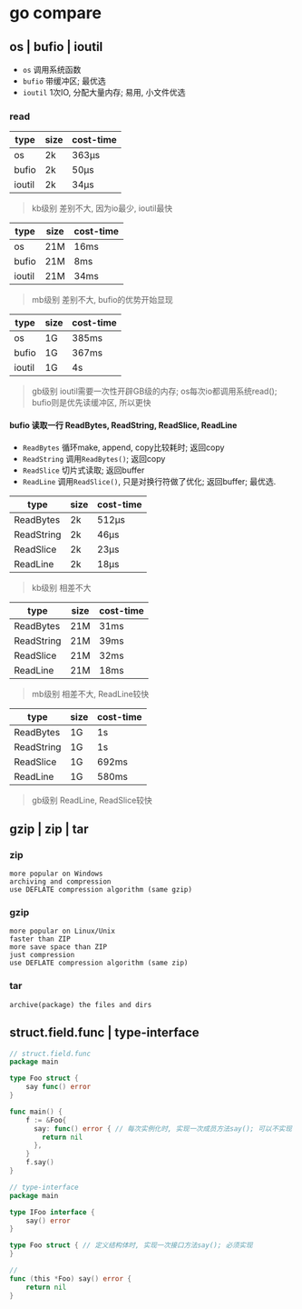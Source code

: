 # go compare

## os | bufio | ioutil

- `os` 调用系统函数
- `bufio` 带缓冲区; 最优选
- `ioutil` 1次IO, 分配大量内存; 易用, 小文件优选

### read

| type   | size | cost-time |
| ------ | ---- | --------- |
| os     | 2k   | 363µs     |
| bufio  | 2k   | 50µs      |
| ioutil | 2k   | 34µs      |

> kb级别 差别不大, 因为io最少, ioutil最快

| type   | size | cost-time |
| ------ | ---- | --------- |
| os     | 21M  | 16ms      |
| bufio  | 21M  | 8ms       |
| ioutil | 21M  | 34ms      |

> mb级别 差别不大, bufio的优势开始显现

| type   | size | cost-time |
| ------ | ---- | --------- |
| os     | 1G   | 385ms     |
| bufio  | 1G   | 367ms     |
| ioutil | 1G   | 4s        |

> gb级别 ioutil需要一次性开辟GB级的内存; os每次io都调用系统read(); bufio则是优先读缓冲区, 所以更快

#### bufio 读取一行 ReadBytes, ReadString, ReadSlice, ReadLine

- `ReadBytes` 循环make, append, copy比较耗时; 返回copy
- `ReadString` 调用`ReadBytes()`; 返回copy
- `ReadSlice` 切片式读取; 返回buffer
- `ReadLine` 调用`ReadSlice()`, 只是对换行符做了优化; 返回buffer; 最优选.

| type       | size | cost-time |
| ---------- | ---- | --------- |
| ReadBytes  | 2k   | 512µs     |
| ReadString | 2k   | 46µs      |
| ReadSlice  | 2k   | 23µs      |
| ReadLine   | 2k   | 18µs      |

> kb级别 相差不大

| type       | size | cost-time |
| ---------- | ---- | --------- |
| ReadBytes  | 21M  | 31ms      |
| ReadString | 21M  | 39ms      |
| ReadSlice  | 21M  | 32ms      |
| ReadLine   | 21M  | 18ms      |

> mb级别 相差不大, ReadLine较快

| type       | size | cost-time |
| ---------- | ---- | --------- |
| ReadBytes  | 1G   | 1s        |
| ReadString | 1G   | 1s        |
| ReadSlice  | 1G   | 692ms     |
| ReadLine   | 1G   | 580ms     |

> gb级别 ReadLine, ReadSlice较快

## gzip | zip | tar

### zip

    more popular on Windows
    archiving and compression
    use DEFLATE compression algorithm (same gzip)

### gzip

    more popular on Linux/Unix
    faster than ZIP
    more save space than ZIP
    just compression
    use DEFLATE compression algorithm (same zip)

### tar

    archive(package) the files and dirs

## struct.field.func | type-interface

```go
// struct.field.func
package main

type Foo struct {
  	say func() error
}

func main() {
  	f := &Foo{
      say: func() error { // 每次实例化时, 实现一次成员方法say(); 可以不实现
      	return nil
      },
	}
	f.say()
}

```

```go
// type-interface
package main

type IFoo interface {
	say() error
}

type Foo struct { // 定义结构体时, 实现一次接口方法say(); 必须实现
}

// 
func (this *Foo) say() error {
    return nil
}
```